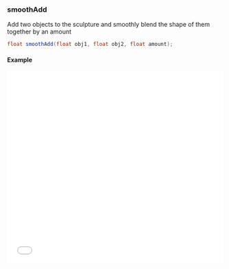 ### smoothAdd

Add two objects to the sculpture and smoothly blend the shape of them together by an amount

```glsl
float smoothAdd(float obj1, float obj2, float amount);
```

#### Example
<iframe width="100%" height="450px" src="/sculpture/-LMjM7k1N6SLJKFu_7UR?example=true&embed=true" frameborder="0"></iframe>

